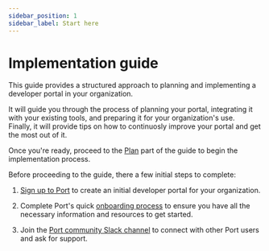 ```yaml
---
sidebar_position: 1
sidebar_label: Start here
---
```


# Implementation guide

This guide provides a structured approach to planning and implementing a developer portal in your organization.  

It will guide you through the process of planning your portal, integrating it with your existing tools, and preparing it for your organization's use.  
Finally, it will provide tips on how to continuosly improve your portal and get the most out of it.

Once you're ready, proceed to the [Plan](/guides/implementation-guide/plan/define-portal) part of the guide to begin the implementation process.

Before proceeding to the guide, there a few initial steps to complete:

1. [Sign up to Port](http://app.getport.io) to create an initial developer portal for your organization.

2. Complete Port's quick [onboarding process](/getting-started/overview) to ensure you have all the necessary information and resources to get started.

3. Join the [Port community Slack channel](https://www.getport.io/community) to connect with other Port users and ask for support. 


